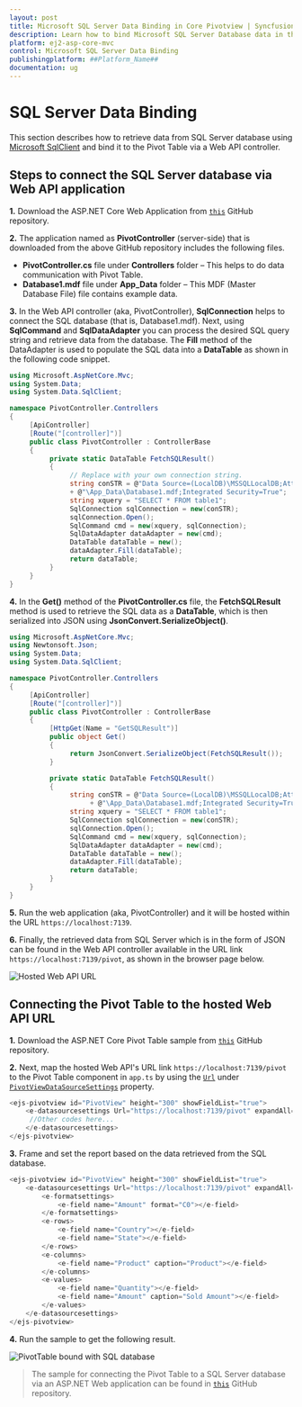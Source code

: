 ```yaml
---
layout: post
title: Microsoft SQL Server Data Binding in Core Pivotview | Syncfusion
description: Learn how to bind Microsoft SQL Server Database data in the Syncfusion ASP.NET Core Pivotview component of Syncfusion Essential JS 2 and more.
platform: ej2-asp-core-mvc
control: Microsoft SQL Server Data Binding
publishingplatform: ##Platform_Name##
documentation: ug
---
```


# SQL Server Data Binding

This section describes how to retrieve data from SQL Server database using [Microsoft SqlClient](https://learn.microsoft.com/en-us/dotnet/api/system.data.sqlclient?view=dotnet-plat-ext-7.0) and bind it to the Pivot Table via a Web API controller.

## Steps to connect the SQL Server database via Web API application

**1.** Download the ASP.NET Core Web Application from [`this`](https://github.com/SyncfusionExamples/how-to-bind-SQL-database-to-pivot-table) GitHub repository.

**2.** The application named as **PivotController** (server-side) that is downloaded from the above GitHub repository includes the following files.

* **PivotController.cs** file under **Controllers** folder – This helps to do data communication with Pivot Table.
* **Database1.mdf** file under **App_Data** folder – This MDF (Master Database File) file contains example data.

**3.** In the Web API controller (aka, PivotController), **SqlConnection** helps to connect the SQL database (that is, Database1.mdf). Next, using **SqlCommand** and **SqlDataAdapter** you can process the desired SQL query string and retrieve data from the database. The **Fill** method of the DataAdapter is used to populate the SQL data into a **DataTable** as shown in the following code snippet.

```csharp
using Microsoft.AspNetCore.Mvc;
using System.Data;
using System.Data.SqlClient;

namespace PivotController.Controllers
{
     [ApiController]
     [Route("[controller]")]
     public class PivotController : ControllerBase
     {
          private static DataTable FetchSQLResult()
          {
               // Replace with your own connection string.
               string conSTR = @"Data Source=(LocalDB)\MSSQLLocalDB;AttachDbFilename=" + Environment.CurrentDirectory
               + @"\App_Data\Database1.mdf;Integrated Security=True";
               string xquery = "SELECT * FROM table1";
               SqlConnection sqlConnection = new(conSTR);
               sqlConnection.Open();
               SqlCommand cmd = new(xquery, sqlConnection);
               SqlDataAdapter dataAdapter = new(cmd);
               DataTable dataTable = new();
               dataAdapter.Fill(dataTable);
               return dataTable;
          }
     }
}

```

**4.** In the **Get()** method of the **PivotController.cs** file, the **FetchSQLResult** method is used to retrieve the SQL data as a **DataTable**, which is then serialized into JSON using **JsonConvert.SerializeObject()**.

```csharp
using Microsoft.AspNetCore.Mvc;
using Newtonsoft.Json;
using System.Data;
using System.Data.SqlClient;

namespace PivotController.Controllers
{
     [ApiController]
     [Route("[controller]")]
     public class PivotController : ControllerBase
     {
          [HttpGet(Name = "GetSQLResult")]
          public object Get()
          {
               return JsonConvert.SerializeObject(FetchSQLResult());
          }

          private static DataTable FetchSQLResult()
          {
               string conSTR = @"Data Source=(LocalDB)\MSSQLLocalDB;AttachDbFilename=" + Environment.CurrentDirectory
                    + @"\App_Data\Database1.mdf;Integrated Security=True";
               string xquery = "SELECT * FROM table1";
               SqlConnection sqlConnection = new(conSTR);
               sqlConnection.Open();
               SqlCommand cmd = new(xquery, sqlConnection);
               SqlDataAdapter dataAdapter = new(cmd);
               DataTable dataTable = new();
               dataAdapter.Fill(dataTable);
               return dataTable;
          }
     }
}

```

**5.** Run the web application (aka, PivotController) and it will be hosted within the URL `https://localhost:7139`.

**6.** Finally, the retrieved data from SQL Server which is in the form of JSON can be found in the Web API controller available in the URL link `https://localhost:7139/pivot`, as shown in the browser page below.

![Hosted Web API URL](../images/code-web-app.png)

## Connecting the Pivot Table to the hosted Web API URL

**1.** Download the ASP.NET Core Pivot Table sample from [`this`](https://github.com/SyncfusionExamples/how-to-bind-SQL-database-to-pivot-table) GitHub repository.

**2.** Next, map the hosted Web API's URL link `https://localhost:7139/pivot` to the Pivot Table component in `app.ts` by using the [`Url`](https://help.syncfusion.com/cr/aspnetcore-js2/Syncfusion.EJ2.PivotView.PivotViewDataSourceSettings.html#Syncfusion_EJ2_PivotView_PivotViewDataSourceSettings_Url) under [`PivotViewDataSourceSettings`](https://help.syncfusion.com/cr/aspnetcore-js2/Syncfusion.EJ2.PivotView.PivotViewDataSourceSettingsBuilder.html) property.

```csharp
<ejs-pivotview id="PivotView" height="300" showFieldList="true">
    <e-datasourcesettings Url="https://localhost:7139/pivot" expandAll="false" enableSorting="true">
     //Other codes here...
    </e-datasourcesettings>
</ejs-pivotview>

```

**3.** Frame and set the report based on the data retrieved from the SQL database.

```csharp
<ejs-pivotview id="PivotView" height="300" showFieldList="true">
    <e-datasourcesettings Url="https://localhost:7139/pivot" expandAll="false" enableSorting="true">
        <e-formatsettings>
            <e-field name="Amount" format="C0"></e-field>
        </e-formatsettings>
        <e-rows>
            <e-field name="Country"></e-field>
            <e-field name="State"></e-field>
        </e-rows>
        <e-columns>
            <e-field name="Product" caption="Product"></e-field>
        </e-columns>
        <e-values>
            <e-field name="Quantity"></e-field>
            <e-field name="Amount" caption="Sold Amount"></e-field>
        </e-values>
    </e-datasourcesettings>
</ejs-pivotview>

```

**4.** Run the sample to get the following result.

![PivotTable bound with SQL database](../images/sql-data-binding.png)

> The sample for connecting the Pivot Table to a SQL Server database via an ASP.NET Web application can be found in [`this`](https://github.com/SyncfusionExamples/how-to-bind-SQL-database-to-pivot-table) GitHub repository.
